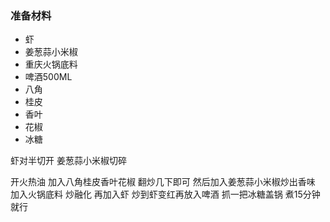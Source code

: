 ### 准备材料
- 虾 
- 姜葱蒜小米椒 
- 重庆火锅底料 
- 啤酒500ML 
- 八角 
- 桂皮 
- 香叶 
- 花椒 
- 冰糖

虾对半切开
姜葱蒜小米椒切碎

开火热油  加入八角桂皮香叶花椒 翻炒几下即可
然后加入姜葱蒜小米椒炒出香味
加入火锅底料 炒融化
再加入虾 炒到虾变红再放入啤酒  抓一把冰糖盖锅  煮15分钟就行
